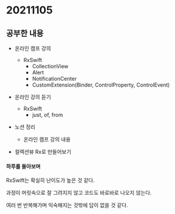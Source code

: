 # 20211105

## 공부한 내용
+ 온라인 캠프 강의
  - RxSwift
    * CollectionView
    * Alert
    * NotificationCenter
    * CustomExtension(Binder, ControlProperty, ControlEvent)

+ 온라인 강의 듣기
  - RxSwift
    * just, of, from

+ 노션 정리
  - 온라인 캠프 강의 내용
  
+ 컬렉션뷰 Rx로 만들어보기

#### 하루를 돌아보며
RxSwift는 확실히 난이도가 높은 것 같다.

과정이 머릿속으로 잘 그려지지 않고 코드도 바로바로 나오지 않는다.

여러 번 반복해가며 익숙해지는 것밖에 답이 없을 것 같다.
